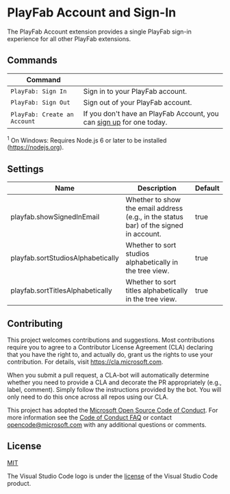 # PlayFab Account and Sign-In
The PlayFab Account extension provides a single PlayFab sign-in experience for all other PlayFab extensions. 

## Commands

| Command |  |
| --- | --- |
| `PlayFab: Sign In`  | Sign in to your PlayFab account.
| `PlayFab: Sign Out` | Sign out of your PlayFab account.
| `PlayFab: Create an Account`  | If you don't have an PlayFab Account, you can [sign up](https://developer.playfab.com/en-US/sign-up) for one today.
<sup>1</sup> On Windows: Requires Node.js 6 or later to be installed (https://nodejs.org).

## Settings

| Name | Description | Default |
| --- | --- | --- |
| playfab.showSignedInEmail | Whether to show the email address (e.g., in the status bar) of the signed in account. | true
| playfab.sortStudiosAlphabetically | Whether to sort studios alphabetically in the tree view. | true
| playfab.sortTitlesAlphabetically | Whether to sort titles alphabetically in the tree view. | true

## Contributing

This project welcomes contributions and suggestions.  Most contributions require you to agree to a
Contributor License Agreement (CLA) declaring that you have the right to, and actually do, grant us
the rights to use your contribution. For details, visit https://cla.microsoft.com.

When you submit a pull request, a CLA-bot will automatically determine whether you need to provide
a CLA and decorate the PR appropriately (e.g., label, comment). Simply follow the instructions
provided by the bot. You will only need to do this once across all repos using our CLA.

This project has adopted the [Microsoft Open Source Code of Conduct](https://opensource.microsoft.com/codeofconduct/).
For more information see the [Code of Conduct FAQ](https://opensource.microsoft.com/codeofconduct/faq/) or
contact [opencode@microsoft.com](mailto:opencode@microsoft.com) with any additional questions or comments.

## License
[MIT](LICENSE.md)

The Visual Studio Code logo is under the [license](https://code.visualstudio.com/license) of the Visual Studio Code product.